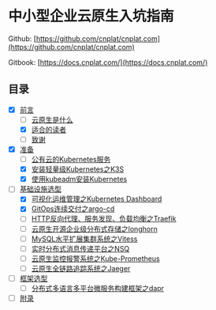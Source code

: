 # 中小型企业云原生入坑指南

Github: [https://github.com/cnplat/cnplat.com](https://github.com/cnplat/cnplat.com)

Gitbook: [https://docs.cnplat.com/](https://docs.cnplat.com/)

## 目录

- [x] [前言](preface/README.md)
  - [ ] [云原生是什么](preface/why-cloud-native.md)
  - [x] [适合的读者](preface/suitable-readers.md)
  - [ ] [致谢](preface/thanks.md)
- [x] [准备](ready/README.md)
  - [ ] [公有云的Kubernetes服务](ready/public-cloud-kubernetes.md)
  - [x] [安装轻量级Kubernetes之K3S](ready/install-k3s.md)
  - [x] [使用kubeadm安装Kubernetes](ready/install-kubernetes-for-kubeadm.md)
- [ ] [基础设施选型](base/README.md)
  - [x] [可视化运维管理之Kubernetes Dashboard](base/kubernetes-dashboard.md)
  - [x] [GitOps连续交付之argo-cd](base/argo-cd.md)
  - [ ] [HTTP反向代理、服务发现、负载均衡之Traefik](base/traefik.md)
  - [ ] [云原生开源企业级分布式存储之longhorn](base/longhorn.md)
  - [ ] [MySQL水平扩展集群系统之Vitess](base/vitess.md)
  - [ ] [实时分布式消息传递平台之NSQ](base/nsq.md)
  - [ ] [云原生监控报警系统之Kube-Prometheus](base/kube-prometheus.md)
  - [ ] [云原生全链路追踪系统之Jaeger](base/jaeger.md)
- [ ] [框架选型](frame/README.md)
  - [ ] [分布式多语言多平台微服务构建框架之dapr](frame/dapr.md)
- [ ] [附录](appendix.md)
